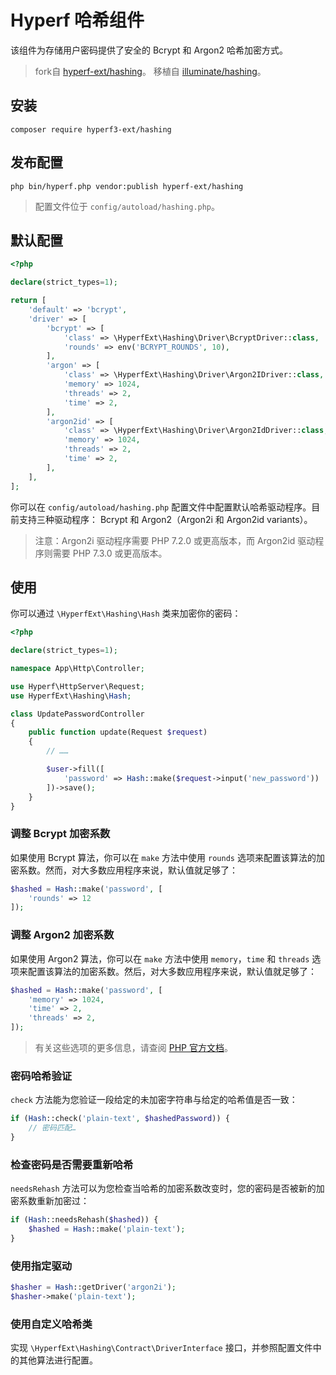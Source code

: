 # Hyperf 哈希组件

该组件为存储用户密码提供了安全的 Bcrypt 和 Argon2 哈希加密方式。

> fork自 [hyperf-ext/hashing](https://github.com/hyperf-ext/hashing )。
> 移植自 [illuminate/hashing](https://github.com/illuminate/hashing )。

## 安装

```shell script
composer require hyperf3-ext/hashing
```

## 发布配置

```shell script
php bin/hyperf.php vendor:publish hyperf-ext/hashing
```

> 配置文件位于 `config/autoload/hashing.php`。

## 默认配置

```php
<?php

declare(strict_types=1);

return [
    'default' => 'bcrypt',
    'driver' => [
        'bcrypt' => [
            'class' => \HyperfExt\Hashing\Driver\BcryptDriver::class,
            'rounds' => env('BCRYPT_ROUNDS', 10),
        ],
        'argon' => [
            'class' => \HyperfExt\Hashing\Driver\Argon2IDriver::class,
            'memory' => 1024,
            'threads' => 2,
            'time' => 2,
        ],
        'argon2id' => [
            'class' => \HyperfExt\Hashing\Driver\Argon2IdDriver::class,
            'memory' => 1024,
            'threads' => 2,
            'time' => 2,
        ],
    ],
];
```

你可以在 `config/autoload/hashing.php` 配置文件中配置默认哈希驱动程序。目前支持三种驱动程序： Bcrypt 和 Argon2（Argon2i 和 Argon2id variants）。

> 注意：Argon2i 驱动程序需要 PHP 7.2.0 或更高版本，而 Argon2id 驱动程序则需要 PHP 7.3.0 或更高版本。

## 使用

你可以通过 `\HyperfExt\Hashing\Hash` 类来加密你的密码：

```php
<?php

declare(strict_types=1);

namespace App\Http\Controller;

use Hyperf\HttpServer\Request;
use HyperfExt\Hashing\Hash;

class UpdatePasswordController
{
    public function update(Request $request)
    {
        // ……

        $user->fill([
            'password' => Hash::make($request->input('new_password'))
        ])->save();
    }
}
```

### 调整 Bcrypt 加密系数

如果使用 Bcrypt 算法，你可以在 `make` 方法中使用 `rounds` 选项来配置该算法的加密系数。然而，对大多数应用程序来说，默认值就足够了：

```php
$hashed = Hash::make('password', [
    'rounds' => 12
]);
```

### 调整 Argon2 加密系数

如果使用 Argon2 算法，你可以在 `make` 方法中使用 `memory`，`time` 和 `threads` 选项来配置该算法的加密系数。然后，对大多数应用程序来说，默认值就足够了：

```php
$hashed = Hash::make('password', [
    'memory' => 1024,
    'time' => 2,
    'threads' => 2,
]);
```

> 有关这些选项的更多信息，请查阅 [PHP 官方文档](https://secure.php.net/manual/en/function.password-hash.php )。

### 密码哈希验证

`check` 方法能为您验证一段给定的未加密字符串与给定的哈希值是否一致：

```php
if (Hash::check('plain-text', $hashedPassword)) {
    // 密码匹配…
}
```

### 检查密码是否需要重新哈希

`needsRehash` 方法可以为您检查当哈希的加密系数改变时，您的密码是否被新的加密系数重新加密过：

```php
if (Hash::needsRehash($hashed)) {
    $hashed = Hash::make('plain-text');
}
```

### 使用指定驱动

```php
$hasher = Hash::getDriver('argon2i');
$hasher->make('plain-text');
```

### 使用自定义哈希类

实现 `\HyperfExt\Hashing\Contract\DriverInterface` 接口，并参照配置文件中的其他算法进行配置。
